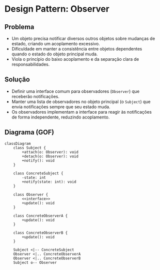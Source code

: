 # Design Pattern: Observer

## Problema

* Um objeto precisa notificar diversos outros objetos sobre mudanças de estado, criando um acoplamento excessivo.
* Dificuldade em manter a consistência entre objetos dependentes quando o estado do objeto principal muda.
* Viola o princípio do baixo acoplamento e da separação clara de responsabilidades.

## Solução

* Definir uma interface comum para observadores (`Observer`) que receberão notificações.
* Manter uma lista de observadores no objeto principal (o `Subject`) que envia notificações sempre que seu estado muda.
* Os observadores implementam a interface para reagir às notificações de forma independente, reduzindo acoplamento.

## Diagrama (GOF)

```mermaid
classDiagram
    class Subject {
        +attach(o: Observer): void
        +detach(o: Observer): void
        +notify(): void
    }

    class ConcreteSubject {
        -state: int
        +notify(state: int): void
    }

    class Observer {
        <<interface>>
        +update(): void
    }

    class ConcreteObserverA {
        +update(): void
    }

    class ConcreteObserverB {
        +update(): void
    }

    Subject <|-- ConcreteSubject
    Observer <|.. ConcreteObserverA
    Observer <|.. ConcreteObserverB
    Subject o-- Observer
```

